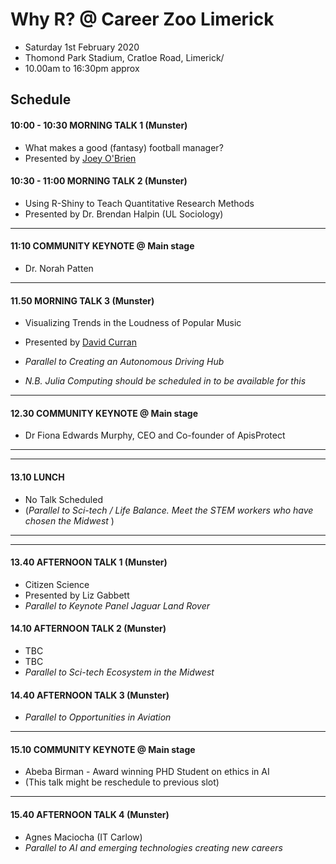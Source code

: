 Why R? @ Career Zoo Limerick
======================================

* Saturday 1st February 2020
* Thomond Park Stadium, Cratloe Road, Limerick/
* 10.00am to 16:30pm approx

## Schedule

#### 10:00 - 10:30 MORNING TALK 1 (Munster)
* What makes a good (fantasy) football manager?
* Presented by [Joey O'Brien](https://twitter.com/obrienj_)

#### 10:30 - 11:00 MORNING TALK 2 (Munster)

* Using R-Shiny to Teach Quantitative Research Methods
* Presented by Dr. Brendan Halpin (UL Sociology)

------------------------------------------------------

#### 11:10 COMMUNITY KEYNOTE @ Main stage

* Dr. Norah Patten
------------------------------------------------------

#### 11.50  MORNING TALK 3 (Munster)
* Visualizing Trends in the Loudness of Popular Music
* Presented by [David Curran](https://twitter.com/iamreddave)

* *Parallel to Creating an Autonomous Driving Hub*
* *N.B. Julia Computing should be scheduled in to be available for this* 

------------------------------------------------------

#### 12.30 COMMUNITY KEYNOTE @ Main stage

* Dr Fiona Edwards Murphy, CEO and Co-founder of ApisProtect 

------------------------------------------------------
------------------------------------------------------

#### 13.10  LUNCH

* No Talk Scheduled
* (*Parallel to Sci-tech / Life Balance. Meet the STEM workers who have chosen the Midwest* )

------------------------------------------------------
------------------------------------------------------

#### 13.40  AFTERNOON TALK 1 (Munster)
* Citizen Science
* Presented by Liz Gabbett
* *Parallel to Keynote Panel Jaguar Land Rover*

#### 14.10  AFTERNOON TALK 2 (Munster)

* TBC
* TBC
* *Parallel to Sci-tech Ecosystem in the Midwest*

####  14.40  AFTERNOON TALK 3 (Munster)
* *Parallel to Opportunities in Aviation*

------------------------------------------------------
#### 15.10 COMMUNITY KEYNOTE @ Main stage

* Abeba Birman - Award winning PHD Student on ethics in AI 
* (This talk might be reschedule to previous slot)
------------------------------------------------------

#### 15.40 AFTERNOON TALK 4 (Munster)
* Agnes Maciocha (IT Carlow)
* *Parallel to AI and emerging technologies creating new careers* 
